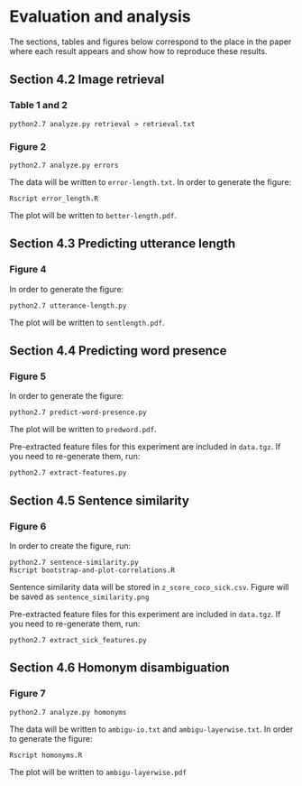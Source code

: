 # Evaluation and analysis

The sections, tables and figures below correspond to the place in the paper
where each result appears and show how to reproduce these results.

## Section 4.2 Image retrieval

### Table 1 and 2

```
python2.7 analyze.py retrieval > retrieval.txt
```

### Figure 2

```
python2.7 analyze.py errors
```
The data will be written to `error-length.txt`.
In order to generate the figure:
```
Rscript error_length.R
```
The plot will be written to `better-length.pdf`.


## Section 4.3 Predicting utterance length

### Figure 4

In order to generate the figure:
```
python2.7 utterance-length.py
```
The plot will be written to `sentlength.pdf`.


## Section 4.4 Predicting word presence

### Figure 5

In order to generate the figure:
```
python2.7 predict-word-presence.py
```
The plot will be written to `predword.pdf`.

Pre-extracted feature files for this experiment are included in `data.tgz`. If you need to re-generate them, run:

```
python2.7 extract-features.py
```

## Section 4.5 Sentence similarity

### Figure 6

In order to create the figure, run:

```
python2.7 sentence-similarity.py
Rscript bootstrap-and-plot-correlations.R
```
Sentence similarity data will be stored in `z_score_coco_sick.csv`. 
Figure will be saved as `sentence_similarity.png`

Pre-extracted feature files for this experiment are included in `data.tgz`. If you need to re-generate them, run:

```
python2.7 extract_sick_features.py
```

## Section 4.6 Homonym disambiguation

### Figure 7

```
python2.7 analyze.py homonyms
```
The data will be written to `ambigu-io.txt` and `ambigu-layerwise.txt`.
In order to generate the figure:

```
Rscript homonyms.R
```
The plot will be written to `ambigu-layerwise.pdf`
